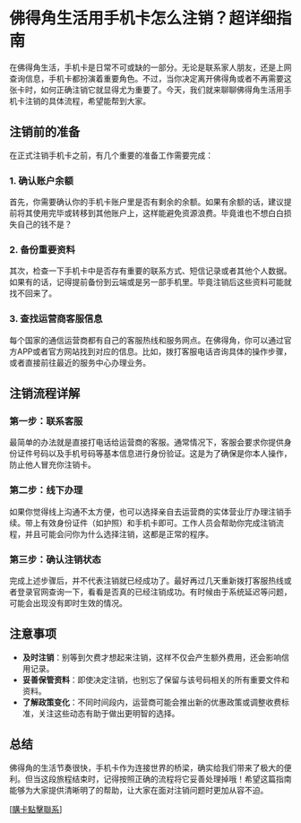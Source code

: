 # 佛得角生活用手机卡怎么注销？超详细指南

在佛得角生活，手机卡是日常不可或缺的一部分。无论是联系家人朋友，还是上网查询信息，手机卡都扮演着重要角色。不过，当你决定离开佛得角或者不再需要这张卡时，如何正确注销它就显得尤为重要了。今天，我们就来聊聊佛得角生活用手机卡注销的具体流程，希望能帮到大家。

## 注销前的准备

在正式注销手机卡之前，有几个重要的准备工作需要完成：

### 1. 确认账户余额
首先，你需要确认你的手机卡账户里是否有剩余的余额。如果有余额的话，建议提前将其使用完毕或转移到其他账户上，这样能避免资源浪费。毕竟谁也不想白白损失自己的钱不是？

### 2. 备份重要资料
其次，检查一下手机卡中是否存有重要的联系方式、短信记录或者其他个人数据。如果有的话，记得提前备份到云端或是另一部手机里。毕竟注销后这些资料可能就找不回来了。

### 3. 查找运营商客服信息
每个国家的通信运营商都有自己的客服热线和服务网点。在佛得角，你可以通过官方APP或者官方网站找到对应的信息。比如，拨打客服电话咨询具体的操作步骤，或者直接前往最近的服务中心办理业务。

## 注销流程详解

### 第一步：联系客服
最简单的办法就是直接打电话给运营商的客服。通常情况下，客服会要求你提供身份证件号码以及手机号码等基本信息进行身份验证。这是为了确保是你本人操作，防止他人冒充你注销卡。

### 第二步：线下办理
如果你觉得线上沟通不太方便，也可以选择亲自去运营商的实体营业厅办理注销手续。带上有效身份证件（如护照）和手机卡即可。工作人员会帮助你完成注销流程，并且可能会问你为什么选择注销，这都是正常的程序。

### 第三步：确认注销状态
完成上述步骤后，并不代表注销就已经成功了。最好再过几天重新拨打客服热线或者登录官网查询一下，看看是否真的已经注销成功。有时候由于系统延迟等问题，可能会出现没有即时生效的情况。

## 注意事项

- **及时注销**：别等到欠费才想起来注销，这样不仅会产生额外费用，还会影响信用记录。
- **妥善保管资料**：即使决定注销，也别忘了保留与该号码相关的所有重要文件和资料。
- **了解政策变化**：不同时间段内，运营商可能会推出新的优惠政策或调整收费标准，关注这些动态有助于做出更明智的选择。

## 总结

佛得角的生活节奏很快，手机卡作为连接世界的桥梁，确实给我们带来了极大的便利。但当这段旅程结束时，记得按照正确的流程将它妥善处理掉哦！希望这篇指南能够为大家提供清晰明了的帮助，让大家在面对注销问题时更加从容不迫。

[[購卡點擊聯系](https://t.me/s/esim1088)]